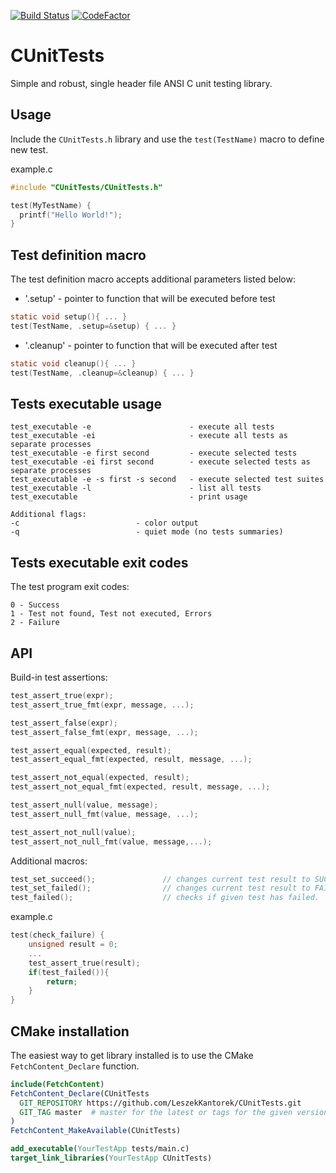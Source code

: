 [![Build Status](https://travis-ci.com/LeszekKantorek/CUnitTests.svg?branch=develop)](https://travis-ci.com/LeszekKantorek/CUnitTests)
[![CodeFactor](https://www.codefactor.io/repository/github/leszekkantorek/cunittests/badge)](https://www.codefactor.io/repository/github/leszekkantorek/cunittests)

# CUnitTests
Simple and robust, single header file ANSI C unit testing library.

## Usage
Include the `CUnitTests.h` library and use the `test(TestName)` macro to define new test.

example.c
``` c
#include "CUnitTests/CUnitTests.h"

test(MyTestName) { 
  printf("Hello World!"); 
}
```

## Test definition macro
The test definition macro accepts additional parameters listed below: 
* '.setup' - pointer to function that will be executed before test
``` c
static void setup(){ ... }
test(TestName, .setup=&setup) { ... }
```

* '.cleanup' - pointer to function that will be executed after test
``` c
static void cleanup(){ ... }
test(TestName, .cleanup=&cleanup) { ... }
```

## Tests executable usage
```
test_executable -e                      - execute all tests
test_executable -ei                     - execute all tests as separate processes
test_executable -e first second         - execute selected tests
test_executable -ei first second        - execute selected tests as separate processes
test_executable -e -s first -s second   - execute selected test suites
test_executable -l                      - list all tests
test_executable                         - print usage

Additional flags:
-c                          - color output
-q                          - quiet mode (no tests summaries)
```

## Tests executable exit codes
The test program exit codes:
```
0 - Success
1 - Test not found, Test not executed, Errors
2 - Failure
```

## API
Build-in test assertions: 
``` c
test_assert_true(expr);
test_assert_true_fmt(expr, message, ...);

test_assert_false(expr);								
test_assert_false_fmt(expr, message, ...);				

test_assert_equal(expected, result);	
test_assert_equal_fmt(expected, result, message, ...);	

test_assert_not_equal(expected, result);
test_assert_not_equal_fmt(expected, result, message, ...);

test_assert_null(value, message);
test_assert_null_fmt(value, message, ...);

test_assert_not_null(value);
test_assert_not_null_fmt(value, message,...);
```

Additional macros:
``` c
test_set_succeed();               // changes current test result to SUCCEED.
test_set_failed();                // changes current test result to FAILED. 
test_failed();                    // checks if given test has failed.
```

example.c
``` c
test(check_failure) {
    unsigned result = 0;
    ...
    test_assert_true(result);
    if(test_failed()){
        return;
    }
}
```

## CMake installation
The easiest way to get library installed is to use the CMake `FetchContent_Declare` function.
``` CMake
include(FetchContent)
FetchContent_Declare(CUnitTests
  GIT_REPOSITORY https://github.com/LeszekKantorek/CUnitTests.git
  GIT_TAG master  # master for the latest or tags for the given version
)
FetchContent_MakeAvailable(CUnitTests)

add_executable(YourTestApp tests/main.c)
target_link_libraries(YourTestApp CUnitTests)
```

